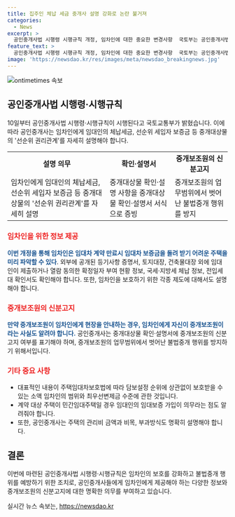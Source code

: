 ```yaml
---
title: 집주인 체납 세금 중개사 설명 강화로 논란 불거져
categories:
  - News
excerpt: >
  공인중개사법 시행령 시행규칙 개정, 임차인에 대한 중요한 변경사항  국토부는 공인중개사법 시행령·시행규칙 개정을 통해 중개사가 임차인에게 임대인의 체납세금, 선순위 세입자 보증금 등 중개대상물의 ‘선순위 권리관계’를 자세히 설명하도록 하고, 중개보조원의 신분고지 여부를 명시해야 한다고 7일 밝혔다. 이로써 임차인의 보호 강화 및 불법중개 행위 방지에 기여할 것으로 기대된다.
feature_text: >
  공인중개사법 시행령 시행규칙 개정, 임차인에 대한 중요한 변경사항  국토부는 공인중개사법 시행령·시행규칙 개정을 통해 중개사가 임차인에게 임대인의 체납세금, 선순위 세입자 보증금 등 중개대상물의 ‘선순위 권리관계’를 자세히 설명하도록 하고, 중개보조원의 신분고지 여부를 명시해야 한다고 7일 밝혔다. 이로써 임차인의 보호 강화 및 불법중개 행위 방지에 기여할 것으로 기대된다.
image: 'https://newsdao.kr/res/images/meta/newsdao_breakingnews.jpg'
---
```


<p><img src="https://newsdao.kr/res/images/meta/newsdao_breakingnews.jpg" alt="ontimetimes 속보" /></p>

<h2 data-ke-size="size26">공인중개사법 시행령·시행규칙</h2>

<p data-ke-size="size16">10일부터 공인중개사법 시행령·시행규칙이 시행된다고 국토교통부가 밝혔습니다. 이에 따라 공인중개사는 임차인에게 임대인의 체납세금, 선순위 세입자 보증금 등 중개대상물의 '선순위 권리관계'를 자세히 설명해야 합니다.</p>

<table>
  <tr>
    <td style="text-align: center; height: 17px;"><b>설명 의무</b></td>
    <td style="text-align: center; height: 17px;"><b>확인·설명서</b></td>
    <td style="text-align: center; height: 17px;"><b>중개보조원의 신분고지</b></td>
  </tr>
  <tr>
    <td>임차인에게 임대인의 체납세금, 선순위 세입자 보증금 등 중개대상물의 '선순위 권리관계'를 자세히 설명</td>
    <td>중개대상물 확인·설명 사항을 중개대상물 확인·설명서 서식으로 증빙</td>
    <td>중개보조원의 업무범위에서 벗어난 불법중개 행위를 방지</td>
  </tr>
</table>

<h3><b><span style="color: #ee2323;">임차인을 위한 정보 제공</span></b></h3>

<p><b><span style="color: #1a5490;">이번 개정을 통해 임차인은 임대차 계약 만료시 임대차 보증금을 돌려 받기 어려운 주택을 미리 파악할 수 있다</span></b>. 외부에 공개된 등기사항 증명서, 토지대장, 건축물대장 외에 임대인이 제출하거나 열람 동의한 확정일자 부여 현황 정보, 국세·지방세 체납 정보, 전입세대 확인서도 확인해야 합니다. 또한, 임차인을 보호하기 위한 각종 제도에 대해서도 설명해야 합니다.</p>

<h3><b><span style="color: #ee2323;">중개보조원의 신분고지</span></b></h3>

<p><b><span style="color: #1a5490;">만약 중개보조원이 임차인에게 현장을 안내하는 경우, 임차인에게 자신이 중개보조원이라는 사실도 알려야 합니다.</span></b> 공인중개사는 중개대상물 확인·설명서에 중개보조원의 신분고지 여부를 표기해야 하며, 중개보조원의 업무범위에서 벗어난 불법중개 행위를 방지하기 위해서입니다.

<h3><b><span style="color: #ee2323;">기타 중요 사항</span></b></h3>
<ul>
  <li>대표적인 내용이 주택임대차보호법에 따라 담보설정 순위에 상관없이 보호받을 수 있는 소액 임차인의 범위와 최우선변제금 수준에 관한 것입니다.</li>
  <li>계약 대상 주택이 민간임대주택일 경우 임대인의 임대보증 가입이 의무라는 점도 알려줘야 합니다.</li>
  <li>또한, 공인중개사는 주택의 관리비 금액과 비목, 부과방식도 명확히 설명해야 합니다.</li>
</ul>

<p data-ke-size="size16"></p>

<h2 data-ke-size="size26">결론</h2>

<p data-ke-size="size16">이번에 마련된 공인중개사법 시행령·시행규칙은 임차인의 보호를 강화하고 불법중개 행위를 예방하기 위한 조치로, 공인중개사들에게 임차인에게 제공해야 하는 다양한 정보와 중개보조원의 신분고지에 대한 명확한 의무를 부여하고 있습니다.</p>
실시간 뉴스 속보는, <a href="https://newsdao.kr" rel="dofollow">https://newsdao.kr</a>


